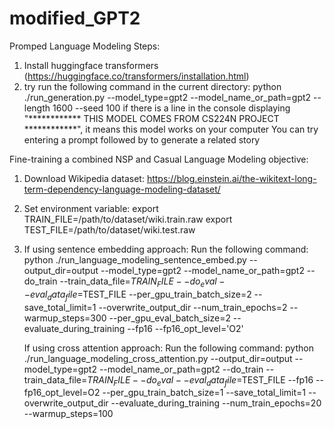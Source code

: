 # modified_GPT2

Promped Language Modeling Steps:
1. Install huggingface transformers (https://huggingface.co/transformers/installation.html)
2. try run the following command in the current directory:
        python ./run_generation.py --model_type=gpt2 --model_name_or_path=gpt2 --length 1600 --seed 100
   if there is a line in the console displaying "************ THIS MODEL COMES FROM CS224N PROJECT ************", it means this model works on your computer
   You can try entering a prompt followed by <Enter> to generate a related story
      
      
      
Fine-training a combined NSP and Casual Language Modeling objective:
1. Download Wikipedia dataset: https://blog.einstein.ai/the-wikitext-long-term-dependency-language-modeling-dataset/
2. Set environment variable: 
        export TRAIN_FILE=/path/to/dataset/wiki.train.raw 
        export TEST_FILE=/path/to/dataset/wiki.test.raw
3. If using sentence embedding approach: Run the following command: python ./run_language_modeling_sentence_embed.py --output_dir=output --model_type=gpt2 --model_name_or_path=gpt2 --do_train --train_data_file=$TRAIN_FILE --do_eval --eval_data_file=$TEST_FILE --per_gpu_train_batch_size=2 --save_total_limit=1 --overwrite_output_dir --num_train_epochs=2 --warmup_steps=300 --per_gpu_eval_batch_size=2 --evaluate_during_training --fp16 --fp16_opt_level='O2'

   If using cross attention approach: Run the following command: python ./run_language_modeling_cross_attention.py --output_dir=output --model_type=gpt2 --model_name_or_path=gpt2 --do_train --train_data_file=$TRAIN_FILE --do_eval --eval_data_file=$TEST_FILE --fp16 --fp16_opt_level=O2 --per_gpu_train_batch_size=1 --save_total_limit=1 --overwrite_output_dir --evaluate_during_training --num_train_epochs=20 --warmup_steps=100
